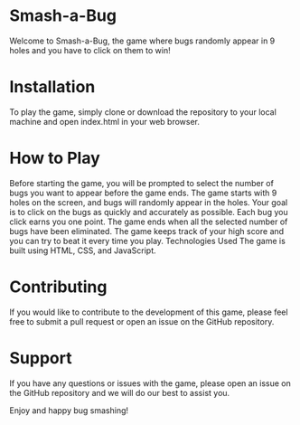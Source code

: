 # Smash-a-Bug 
Welcome to Smash-a-Bug, the game where bugs randomly appear in 9 holes and you have to click on them to win!

# Installation 
To play the game, simply clone or download the repository to your local machine and open index.html in your web browser.

# How to Play 
Before starting the game, you will be prompted to select the number of bugs you want to appear before the game ends. The game starts with 9 holes on the screen, and bugs will randomly appear in the holes. Your goal is to click on the bugs as quickly and accurately as possible. Each bug you click earns you one point. The game ends when all the selected number of bugs have been eliminated. The game keeps track of your high score and you can try to beat it every time you play. Technologies Used The game is built using HTML, CSS, and JavaScript.

# Contributing 
If you would like to contribute to the development of this game, please feel free to submit a pull request or open an issue on the GitHub repository.

# Support 
If you have any questions or issues with the game, please open an issue on the GitHub repository and we will do our best to assist you.

Enjoy and happy bug smashing!
